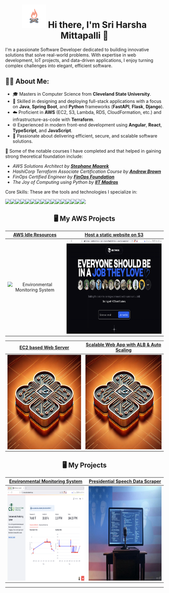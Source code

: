 <h1 align="center"><img src="https://github.com/sujikathir/sujikathir/blob/main/animat-campfire-color.gif" width="75" /> Hi there, I'm Sri Harsha Mittapalli 👋</h1>

I'm a passionate Software Developer dedicated to building innovative solutions that solve real-world problems. With expertise in web development, IoT projects, and data-driven applications, I enjoy turning complex challenges into elegant, efficient software.

## 👨‍💻 About Me:
- 🎓 Masters in Computer Science from **Cleveland State University**.
- 🚀 Skilled in designing and deploying full-stack applications with a focus on **Java**, **Spring Boot**, and **Python** frameworks (**FastAPI**, **Flask**, **Django**).
- ☁️ Proficient in **AWS** (EC2, S3, Lambda, RDS, CloudFormation, etc.) and infrastructure-as-code with **Terraform**.
- 🌐 Experienced in modern front-end development using **Angular**, **React**, **TypeScript**, and **JavaScript**.
- 🔧 Passionate about delivering efficient, secure, and scalable software solutions.

🔭 Some of the notable courses I have completed and that helped in gaining strong theoretical foundation include:
* *AWS Solutions Architect by [__Stephane Maarek__](https://www.udemy.com/topic/aws-certified-solutions-architect-associate/)*
* *HashiCorp Terraform Associate Certification Course by [__Andrew Brown__](https://www.freecodecamp.org/)*
* *FinOps Certified Engineer by [__FinOps Foundation__](https://learn.finops.org/)*
* *The Joy of Computing using Python by [__IIT Madras__](https://www.iitrpr.ac.in/)*

Core Skills:</h2>
These are the tools and technologies I specialize in:

<img src="https://img.shields.io/badge/Java-ED8B00?style=for-the-badge&logo=java&logoColor=white" /><img src="https://img.shields.io/badge/Spring_Boot-6DB33F?style=for-the-badge&logo=spring&logoColor=white" /><img src="https://img.shields.io/badge/Python-3776AB?style=for-the-badge&logo=python&logoColor=white" /><img src="https://img.shields.io/badge/FastAPI-009688?style=for-the-badge&logo=fastapi&logoColor=white" /><img src="https://img.shields.io/badge/Flask-000000?style=for-the-badge&logo=flask&logoColor=white" /><img src="https://img.shields.io/badge/Django-092E20?style=for-the-badge&logo=django&logoColor=white" /><img src="https://img.shields.io/badge/Angular-DD0031?style=for-the-badge&logo=angular&logoColor=white" /><img src="https://img.shields.io/badge/React-61DAFB?style=for-the-badge&logo=react&logoColor=black" /><img src="https://img.shields.io/badge/TypeScript-3178C6?style=for-the-badge&logo=typescript&logoColor=white" /><img src="https://img.shields.io/badge/JavaScript-F7DF1E?style=for-the-badge&logo=javascript&logoColor=black" /><img src="https://img.shields.io/badge/AWS-232F3E?style=for-the-badge&logo=amazon-aws&logoColor=white" /><img src="https://img.shields.io/badge/Terraform-623CE4?style=for-the-badge&logo=terraform&logoColor=white" /><img src="https://img.shields.io/badge/MySQL-4479A1?style=for-the-badge&logo=mysql&logoColor=white" /><img src="https://img.shields.io/badge/MongoDB-4EA94B?style=for-the-badge&logo=mongodb&logoColor=white" /><img src="https://img.shields.io/badge/Git-F05032?style=for-the-badge&logo=git&logoColor=white" /><img src="https://img.shields.io/badge/Docker-2496ED?style=for-the-badge&logo=docker&logoColor=white" />

<h2 align="center">🖥 My AWS Projects</h2>

| [AWS Idle Resources](https://github.com/sriharshamittapalli/aws-idle-resources) | [Host a static website on S3](https://github.com/sriharshamittapalli/aws-s3-static-website-hosting) |
| :-: | :-: |
| <img src="https://github.com/sriharshamittapalli/aws-idle-resources/blob/main/idleresources.png" width="500" height="300" alt="Environmental Monitoring System"/> | <img src="https://github.com/sriharshamittapalli/aws-s3-static-website-hosting/blob/main/images/website-live.png" width="500" height="300" alt="Presidential Speech Data Scraper"/> |

| [EC2 based Web Server](https://github.com/sriharshamittapalli/ec2-based-web-server) | [Scalable Web App with ALB & Auto Scaling](https://github.com/sriharshamittapalli/ec2-based-web-server) |
| :-: | :-: |
| <img src="https://github.com/sriharshamittapalli/ec2-based-web-server/blob/main/screenshots/ec2_image.png" width="500" height="300" alt="EC2 Based Web Server"/> | <img src="https://github.com/sriharshamittapalli/ec2-based-web-server/blob/main/screenshots/ec2_image.png" width="500" height="300" alt="EC2 Based Web Server"/> |

<h2 align="center">🖥 My Projects</h2>

| [Environmental Monitoring System](https://github.com/sriharshamittapalli/Environmental-Monitoring-System) | [Presidential Speech Data Scraper](https://github.com/sriharshamittapalli/Presidential-Speech-Data-Scraper) |
| :-: | :-: |
| <img src="https://github.com/sriharshamittapalli/Environmental-Monitoring-System/blob/main/images/image.png" width="500" height="300" alt="Environmental Monitoring System"/> | <img src="https://github.com/sriharshamittapalli/Presidential-Speech-Data-Scraper/blob/main/presidential.png" width="500" height="300" alt="Presidential Speech Data Scraper"/> |

<hr>
